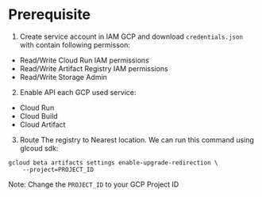 # Prerequisite

1. Create service account in IAM GCP and download `credentials.json` with contain following permisson:
* Read/Write Cloud Run IAM permissions
* Read/Write Artifact Registry IAM permissions
* Read/Write Storage Admin

2. Enable API each GCP used service:
* Cloud Run
* Cloud Build
* Cloud Artifact

3. Route The registry to Nearest location. We can run this command using glcoud sdk:
```console
gcloud beta artifacts settings enable-upgrade-redirection \
    --project=PROJECT_ID
```
Note: Change the `PROJECT_ID` to your GCP Project ID
